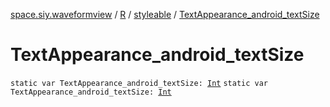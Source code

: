 [space.siy.waveformview](../../index.md) / [R](../index.md) / [styleable](index.md) / [TextAppearance_android_textSize](./-text-appearance_android_text-size.md)

# TextAppearance_android_textSize

`static var TextAppearance_android_textSize: `[`Int`](https://kotlinlang.org/api/latest/jvm/stdlib/kotlin/-int/index.html)
`static var TextAppearance_android_textSize: `[`Int`](https://kotlinlang.org/api/latest/jvm/stdlib/kotlin/-int/index.html)